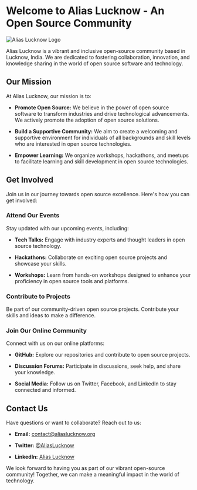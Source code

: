 # Welcome to Alias Lucknow - An Open Source Community

![Alias Lucknow Logo](your-logo-url.png)

Alias Lucknow is a vibrant and inclusive open-source community based in Lucknow, India. We are dedicated to fostering collaboration, innovation, and knowledge sharing in the world of open source software and technology.

## Our Mission

At Alias Lucknow, our mission is to:

- **Promote Open Source:** We believe in the power of open source software to transform industries and drive technological advancements. We actively promote the adoption of open source solutions.

- **Build a Supportive Community:** We aim to create a welcoming and supportive environment for individuals of all backgrounds and skill levels who are interested in open source technologies.

- **Empower Learning:** We organize workshops, hackathons, and meetups to facilitate learning and skill development in open source technologies.

## Get Involved

Join us in our journey towards open source excellence. Here's how you can get involved:

### Attend Our Events

Stay updated with our upcoming events, including:

- **Tech Talks:** Engage with industry experts and thought leaders in open source technology.

- **Hackathons:** Collaborate on exciting open source projects and showcase your skills.

- **Workshops:** Learn from hands-on workshops designed to enhance your proficiency in open source tools and platforms.

### Contribute to Projects

Be part of our community-driven open source projects. Contribute your skills and ideas to make a difference.

### Join Our Online Community

Connect with us on our online platforms:

- **GitHub:** Explore our repositories and contribute to open source projects.

- **Discussion Forums:** Participate in discussions, seek help, and share your knowledge.

- **Social Media:** Follow us on Twitter, Facebook, and LinkedIn to stay connected and informed.

## Contact Us

Have questions or want to collaborate? Reach out to us:

- **Email:** [contact@aliaslucknow.org](mailto:contact@aliaslucknow.org)

- **Twitter:** [@AliasLucknow](https://twitter.com/AliasLucknow)

- **LinkedIn:** [Alias Lucknow](https://www.linkedin.com/company/aliaslucknow)

We look forward to having you as part of our vibrant open-source community! Together, we can make a meaningful impact in the world of technology.


